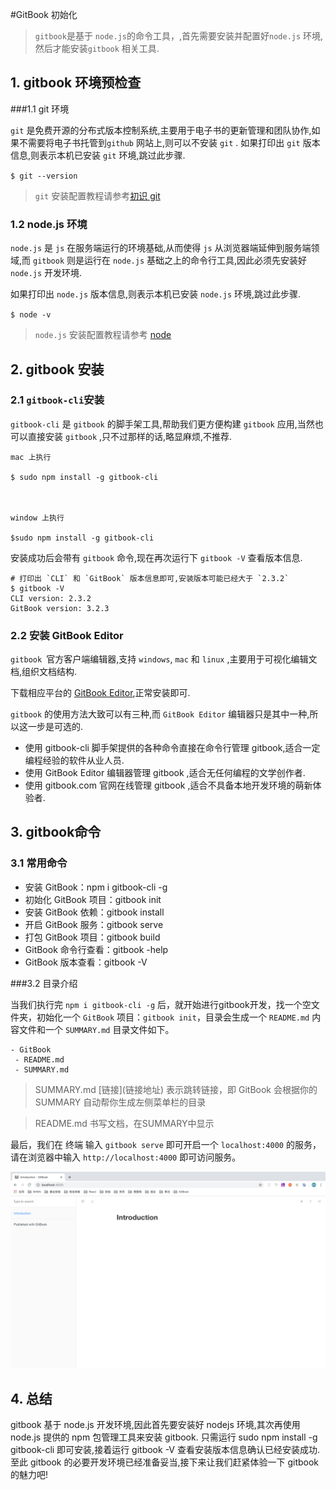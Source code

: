 #GitBook 初始化

> `gitbook`是基于 `node.js`的命令工具，,首先需要安装并配置好`node.js` 环境,然后才能安装`gitbook` 相关工具.


## 1. gitbook 环境预检查

###1.1 git 环境

`git`  是免费开源的分布式版本控制系统,主要用于电子书的更新管理和团队协作,如果不需要将电子书托管到`github` 网站上,则可以不安装 `git` .
如果打印出 `git` 版本信息,则表示本机已安装 `git` 环境,跳过此步骤.

`$ git --version`
>  `git` 安装配置教程请参考[初识 git](https://snowdreams1006.github.io/git/base/about.html)


### 1.2 node.js 环境
`node.js` 是 `js` 在服务端运行的环境基础,从而使得 `js` 从浏览器端延伸到服务端领域,而 `gitbook` 则是运行在 `node.js` 基础之上的命令行工具,因此必须先安装好 `node.js` 开发环境.

如果打印出 `node.js` 版本信息,则表示本机已安装 `node.js` 环境,跳过此步骤.

`$ node -v`
> `node.js` 安装配置教程请参考 [node](https://nodejs.org/)


## 2. gitbook 安装

### 2.1 `gitbook-cli`安装

`gitbook-cli` 是 `gitbook` 的脚手架工具,帮助我们更方便构建 `gitbook` 应用,当然也可以直接安装 `gitbook` ,只不过那样的话,略显麻烦,不推荐.


```
mac 上执行

$ sudo npm install -g gitbook-cli



window 上执行

$sudo npm install -g gitbook-cli

```

安装成功后会带有 `gitbook` 命令,现在再次运行下 `gitbook -V` 查看版本信息.

```
# 打印出 `CLI` 和 `GitBook` 版本信息即可,安装版本可能已经大于 `2.3.2`
$ gitbook -V
CLI version: 2.3.2
GitBook version: 3.2.3
```



### 2.2 安装 GitBook Editor
`gitbook `官方客户端编辑器,支持 `windows`, `mac` 和 `linux` ,主要用于可视化编辑文档,组织文档结构.

下载相应平台的 [GitBook Editor](https://legacy.gitbook.com/editor),正常安装即可.



`gitbook` 的使用方法大致可以有三种,而 `GitBook Editor` 编辑器只是其中一种,所以这一步是可选的.

* 使用 gitbook-cli 脚手架提供的各种命令直接在命令行管理 gitbook,适合一定编程经验的软件从业人员.
* 使用 GitBook Editor 编辑器管理 gitbook ,适合无任何编程的文学创作者.
* 使用 gitbook.com 官网在线管理 gitbook ,适合不具备本地开发环境的萌新体验者.




## 3. gitbook命令

### 3.1 常用命令

* 安装 GitBook：npm i gitbook-cli -g
* 初始化 GitBook 项目：gitbook init
* 安装 GitBook 依赖：gitbook install
* 开启 GitBook 服务：gitbook serve
* 打包 GitBook 项目：gitbook build
* GitBook 命令行查看：gitbook -help
* GitBook 版本查看：gitbook -V

###3.2 目录介绍

当我们执行完 `npm i gitbook-cli -g` 后，就开始进行gitbook开发，找一个空文件夹，初始化一个 `GitBook` 项目：`gitbook init`，目录会生成一个 `README.md` 内容文件和一个 `SUMMARY.md` 目录文件如下。

```
- GitBook
 - README.md
 - SUMMARY.md
```
> SUMMARY.md
> \[链接\](链接地址) 表示跳转链接，即 GitBook 会根据你的 SUMMARY 自动帮你生成左侧菜单栏的目录


> README.md
> 书写文档，在SUMMARY中显示

最后，我们在 终端 输入 `gitbook serve` 即可开启一个 `localhost:4000` 的服务，请在浏览器中输入 `http://localhost:4000` 即可访问服务。

![](../../../image/other-GitBook-1.png)






## 4. 总结
gitbook 基于 node.js 开发环境,因此首先要安装好 nodejs 环境,其次再使用 node.js 提供的 npm 包管理工具来安装 gitbook.
只需运行 sudo npm install -g gitbook-cli 即可安装,接着运行 gitbook -V 查看安装版本信息确认已经安装成功.
至此 gitbook 的必要开发环境已经准备妥当,接下来让我们赶紧体验一下 gitbook 的魅力吧!






